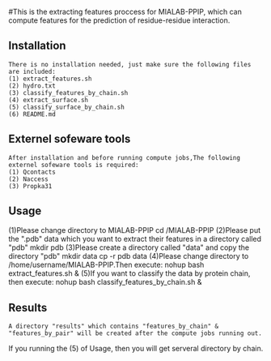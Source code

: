 #This is the extracting features proccess for MIALAB-PPIP, which can compute features for the prediction of residue-residue interaction.


## Installation
	There is no installation needed, just make sure the following files are included:
	(1) extract_features.sh
	(2) hydro.txt
	(3) classify_features_by_chain.sh
	(4) extract_surface.sh
	(5) classify_surface_by_chain.sh
	(6) README.md

## Externel sofeware tools
	After installation and before running compute jobs,The following externel sofeware tools is required:
	(1) Qcontacts		
	(2) Naccess
	(3) Propka31

## Usage
	
(1)Please change directory to MIALAB-PPIP
	cd /MIALAB-PPIP
(2)Please put the ".pdb" data which you want to extract their features in a directory called "pdb"
	mkdir pdb
(3)Please create a directory called "data" and copy the directory "pdb"
	mkdir data
	cp -r pdb data
(4)Please change directory to /home/username/MIALAB-PPIP.Then execute:
	nohup bash extract_features.sh &
(5)If you want to classify the data by protein chain, then execute:
	nohup bash classify_features_by_chain.sh &
## Results
	A directory "results" which contains "features_by_chain" & "features_by_pair" will be created after the compute jobs running out.
If you running the (5) of Usage, then you will get serveral directory by chain.
